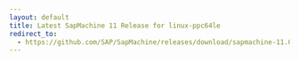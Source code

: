 ```yaml
---
layout: default
title: Latest SapMachine 11 Release for linux-ppc64le
redirect_to:
  - https://github.com/SAP/SapMachine/releases/download/sapmachine-11.0.18/sapmachine-jre-11.0.18_linux-ppc64le_bin.tar.gz
---
```

